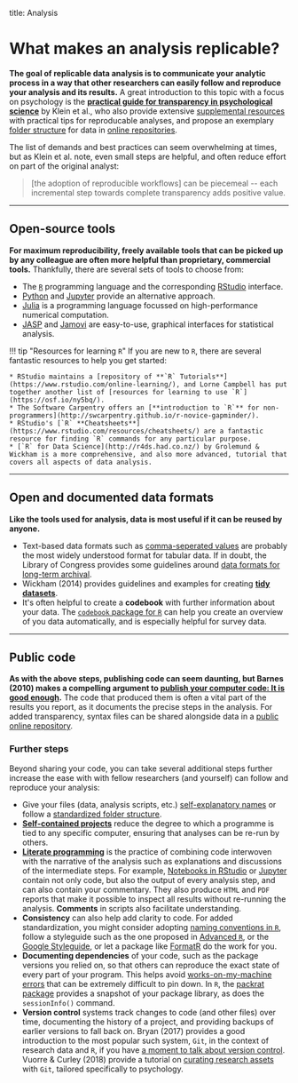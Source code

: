 title: Analysis

# What makes an analysis replicable?

**The goal of replicable data analysis is to communicate your analytic process in a way that other researchers can easily follow and reproduce your analysis and its results.** A great introduction to this topic with a focus on psychology is the [**practical guide for transparency in psychological science**](https://psyarxiv.com/rtygm/) by Klein et al., who also provide extensive [supplemental resources](http://psych-transparency-guide.uni-koeln.de/) with practical tips for reproducable analyses, and propose an exemplary [folder structure](http://psych-transparency-guide.uni-koeln.de/folder-structure.html) for data in [online repositories](../share/open-data/repositories.md).

The list of demands and best practices can seem overwhelming at times, but as Klein et al. note, even small steps are helpful, and often reduce effort on part of the original analyst:
> [the adoption of reproducible workflows] can be piecemeal -- each incremental step towards complete transparency adds positive value.

----

## Open-source tools

**For maximum reproducibility, freely available tools that can be picked up by any colleague are often more helpful than proprietary, commercial tools.** Thankfully, there are several sets of tools to choose from:

* The [`R`](https://cran.rstudio.com/) programming language and the corresponding [RStudio](https://www.rstudio.com/) interface.
* [Python](https://www.python.org/) and [Jupyter](https://jupyter.org/) provide an alternative approach.
* [Julia](https://julialang.org/) is a programming language focussed on high-performance numerical computation.
* [JASP](https://jasp-stats.org/) and [Jamovi](https://www.jamovi.org/) are easy-to-use, graphical interfaces for statistical analysis.

!!! tip "Resources for learning `R`"
    If you are new to `R`, there are several fantastic resources to help you get started:

    * RStudio maintains a [repository of **`R` Tutorials**](https://www.rstudio.com/online-learning/), and Lorne Campbell has put together another list of [resources for learning to use `R`](https://osf.io/ny5bq/).
    * The Software Carpentry offers an [**introduction to `R`** for non-programmers](http://swcarpentry.github.io/r-novice-gapminder/).
    * RStudio's [`R` **Cheatsheets**](https://www.rstudio.com/resources/cheatsheets/) are a fantastic resource for finding `R` commands for any particular purpose.
    * [`R` for Data Science](http://r4ds.had.co.nz/) by Grolemund & Wickham is a more comprehensive, and also more advanced, tutorial that covers all aspects of data analysis.

----

## Open and documented data formats

**Like the tools used for analysis, data is most useful if it can be reused by anyone.**

* Text-based data formats such as [comma-seperated values](https://en.wikipedia.org/wiki/Comma-separated_values) are probably the most widely understood format for tabular data. If in doubt, the Library of Congress provides some guidelines around [data formats for long-term archival](https://www.loc.gov/preservation/resources/rfs/data.html).
* Wickham (2014) provides guidelines and examples for creating [**tidy datasets**](https://www.jstatsoft.org/article/view/v059i10).
* It's often helpful to create a **codebook** with further information about your data. The [`codebook` package for `R`](https://rubenarslan.github.io/codebook/) can help you create an overview of you data automatically, and is especially helpful for survey data.

----

## Public code

**As with the above steps, publishing code can seem daunting, but Barnes (2010) makes a compelling argument to [publish your computer code: It is good enough](https://dx.doi.org/10.1038/467753a).** The code that produced them is often a vital part of the results you report, as it documents the precise steps in the analysis. For added transparency, syntax files can be shared alongside data in a [public online repository](../share/open-data/repositories.md).

### Further steps

Beyond sharing your code, you can take several additional steps further increase the ease with with fellow researchers (and yourself) can follow and reproduce your analysis:

* Give your files (data, analysis scripts, etc.) [self-explanatory names](http://kbroman.org/dataorg/pages/names.html) or follow a [standardized folder structure](http://psych-transparency-guide.uni-koeln.de/folder-structure.html).
* [**Self-contained projects**](https://www.tidyverse.org/articles/2017/12/workflow-vs-script/) reduce the degree to which a programme is tied to any specific computer, ensuring that analyses can be re-run by others.
* [**Literate programming**](https://en.wikipedia.org/wiki/Literate_programming) is the practice of combining code interwoven with the narrative of the analysis such as explanations and discussions of the intermediate steps. For example, [Notebooks in RStudio](https://rmarkdown.rstudio.com/r_notebooks.html) or [Jupyter](https://jupyter.org) contain not only code, but also the output of every analysis step, and can also contain your commentary. They also produce `HTML` and `PDF` reports that make it possible to inspect all results without re-running the analysis. **Comments** in scripts also facilitate understanding.
* **Consistency** can also help add clarity to code. For added standardization, you might consider adopting [naming conventions in `R`](https://www.r-bloggers.com/consistent-naming-conventions-in-r/), follow a styleguide such as the one proposed in [Advanced `R`](http://adv-r.had.co.nz/Style.html), or the [Google Styleguide](https://google.github.io/styleguide/Rguide.xml), or let a package like [FormatR](https://yihui.name/formatr/) do the work for you.
* **Documenting dependencies** of your code, such as the package versions you relied on, so that others can reproduce the exact state of every part of your program. This helps avoid [works-on-my-machine errors](http://psych-transparency-guide.uni-koeln.de/analytic-reproducibility.html#avoid-works-on-my-machine-errors) that can be extremely difficult to pin down. In `R`, the [packrat package](https://rstudio.github.io/packrat/) provides a snapshot of your package library, as does the `sessionInfo()` command.
* **Version control** systems track changes to code (and other files) over time, documenting the history of a project, and providing backups of earlier versions to fall back on. Bryan (2017) provides a good introduction to the most popular such system, `Git`, in the context of research data and `R`, if you have [a moment to talk about version control](https://dx.doi.org/10.1080/00031305.2017.1399928). Vuorre & Curley (2018) provide a tutorial on [curating research assets](https://doi.org/10.1177%2F2515245918754826) with `Git`, tailored specifically to psychology.
